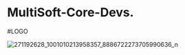 # MultiSoft-Core-Devs.

#LOGO

![271192628_1001010213958357_8886722273705990636_n](https://user-images.githubusercontent.com/70760983/149523058-76b24b4a-1209-45c7-a2ff-49924f6d5718.png)
